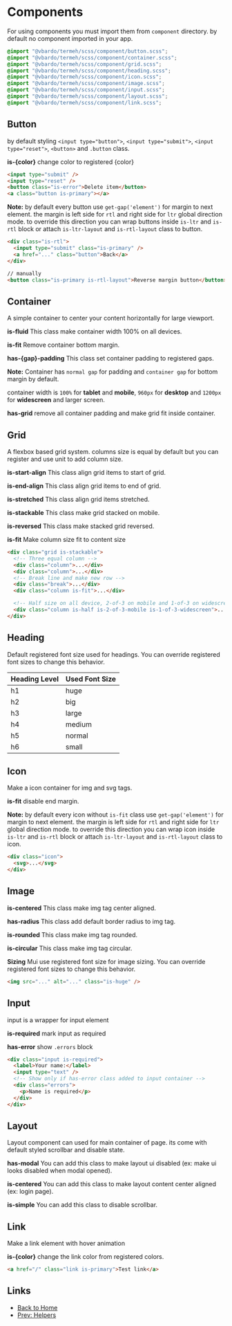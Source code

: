 # Components

For using components you must import them from `component` directory. by default no component imported in your app.

```scss
@import "@vbardo/termeh/scss/component/button.scss";
@import "@vbardo/termeh/scss/component/container.scss";
@import "@vbardo/termeh/scss/component/grid.scss";
@import "@vbardo/termeh/scss/component/heading.scss";
@import "@vbardo/termeh/scss/component/icon.scss";
@import "@vbardo/termeh/scss/component/image.scss";
@import "@vbardo/termeh/scss/component/input.scss";
@import "@vbardo/termeh/scss/component/layout.scss";
@import "@vbardo/termeh/scss/component/link.scss";
```

## Button

by default styling `<input type="button">`, `<input type="submit">`, `<input type="reset">`, `<button>` and `.button` class.

**is-{color}** change color to registered {color}

```html
<input type="submit" />
<input type="reset" />
<button class="is-error">Delete item</button>
<a class="button is-primary"></a>
```

**Note:** by default every button use `get-gap('element')` for margin to next element. the margin is left side for `rtl` and right side for `ltr` global direction mode. to override this direction you can wrap buttons inside `is-ltr` and `is-rtl` block or attach `is-ltr-layout` and `is-rtl-layout` class to button.

```html
<div class="is-rtl">
  <input type="submit" class="is-primary" />
  <a href="..." class="button">Back</a>
</div>

// manually
<button class="is-primary is-rtl-layout">Reverse margin button</button>
```

## Container

A simple container to center your content horizontally for large viewport.

**is-fluid** This class make container width 100% on all devices.

**is-fit** Remove container bottom margin.

**has-{gap}-padding** This class set container padding to registered gaps.

**Note:** Container has `normal gap` for padding and `container gap` for bottom margin by default.

container width is `100%` for **tablet** and **mobile**, `960px` for **desktop** and `1200px` for **widescreen** and larger screen.

**has-grid** remove all container padding and make grid fit inside container.

## Grid

A flexbox based grid system. columns size is equal by default but you can register and use unit to add column size.

**is-start-align** This class align grid items to start of grid.

**is-end-align** This class align grid items to end of grid.

**is-stretched** This class align grid items stretched.

**is-stackable** This class make grid stacked on mobile.

**is-reversed** This class make stacked grid reversed.

**is-fit** Make column size fit to content size

```html
<div class="grid is-stackable">
  <!-- Three equal column -->
  <div class="column">...</div>
  <div class="column">...</div>
  <!-- Break line and make new row -->
  <div class="break">...</div>
  <div class="column is-fit">...</div>

  <!-- Half size on all device, 2-of-3 on mobile and 1-of-3 on widescreen or wider -->
  <div class="column is-half is-2-of-3-mobile is-1-of-3-widescreen">...</div>
</div>
```

## Heading

Default registered font size used for headings. You can override registered font sizes to change this behavior.

| Heading Level | Used Font Size |
| :------------ | :------------- |
| h1            | huge           |
| h2            | big            |
| h3            | large          |
| h4            | medium         |
| h5            | normal         |
| h6            | small          |

## Icon

Make a icon container for img and svg tags.

**is-fit** disable end margin.

**Note:** by default every icon without `is-fit` class use `get-gap('element')` for margin to next element. the margin is left side for `rtl` and right side for `ltr` global direction mode. to override this direction you can wrap icon inside `is-ltr` and `is-rtl` block or attach `is-ltr-layout` and `is-rtl-layout` class to icon.

```html
<div class="icon">
  <svg>...</svg>
</div>
```

## Image

**is-centered** This class make img tag center aligned.

**has-radius** This class add default border radius to img tag.

**is-rounded** This class make img tag rounded.

**is-circular** This class make img tag circular.

**Sizing** Mui use registered font size for image sizing. You can override registered font sizes to change this behavior.

```html
<img src="..." alt="..." class="is-huge" />
```

## Input

input is a wrapper for input element

**is-required** mark input as required

**has-error** show `.errors` block

```html
<div class="input is-required">
  <label>Your name:</label>
  <input type="text" />
  <!-- Show only if has-error class added to input container -->
  <div class="errors">
    <p>Name is required</p>
  </div>
</div>
```

## Layout

Layout component can used for main container of page. its come with default styled scrollbar and disable state.

**has-modal** You can add this class to make layout ui disabled (ex: make ui looks disabled when modal opened).

**is-centered** You can add this class to make layout content center aligned (ex: login page).

**is-simple** You can add this class to disable scrollbar.

## Link

Make a link element with hover animation

**is-{color}** change the link color from registered colors.

```html
<a href="/" class="link is-primary">Test link</a>
```

## Links

- [Back to Home](../README.md)
- [Prev: Helpers](./HELPER.md)
